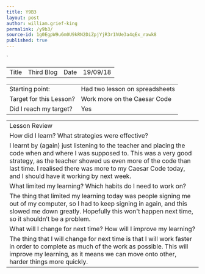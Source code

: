 ```yaml
---
title: Y9B3
layout: post
author: william.grief-king
permalink: /y9b3/
source-id: 1g0EgpW9u6m0U9kRN2DiZpjYjR3r1hUe3a4qEx_rawk8
published: true
---
```

`

<table>
  <tr>
    <td>Title</td>
    <td>Third Blog</td>
    <td>Date</td>
    <td>19/09/18</td>
  </tr>
</table>


<table>
  <tr>
    <td>Starting point:</td>
    <td>
Had two lesson on spreadsheets</td>
  </tr>
  <tr>
    <td>Target for this Lesson?</td>
    <td>Work more on the Caesar Code</td>
  </tr>
  <tr>
    <td>Did I reach my target? 
</td>
    <td>Yes</td>
  </tr>
</table>


<table>
  <tr>
    <td>Lesson Review</td>
  </tr>
  <tr>
    <td>How did I learn? What strategies were effective? </td>
  </tr>
  <tr>
    <td> I learnt by (again) just listening to the teacher and placing the code when and where I was supposed to. This was a very good strategy, as the teacher showed us even more of the code than last time. I realised there was more to my Caesar Code today, and I should have it working by next week. </td>
  </tr>
  <tr>
    <td>What limited my learning? Which habits do I need to work on? </td>
  </tr>
  <tr>
    <td>The thing that limited my learning today was people signing me out of my computer, so I had to keep signing in again, and this slowed me down greatly. Hopefully this won't happen next time, so it shouldn’t be a problem. </td>
  </tr>
  <tr>
    <td>What will I change for next time? How will I improve my learning?</td>
  </tr>
  <tr>
    <td>The thing that I will change for next time is that I will work faster in order to complete as much of the work as possible. This will improve my learning, as it means we can move onto other, harder things more quickly.</td>
  </tr>
</table>


